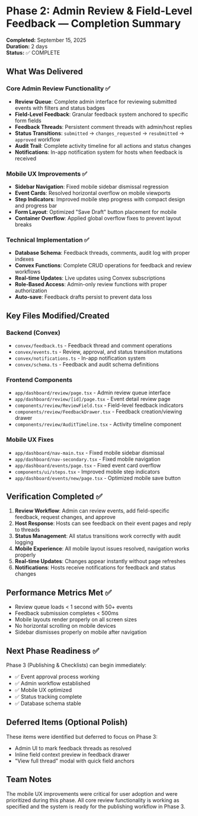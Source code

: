 # Phase 2: Admin Review & Field-Level Feedback — Completion Summary

**Completed:** September 15, 2025  
**Duration:** 2 days  
**Status:** ✅ COMPLETE

## What Was Delivered

### Core Admin Review Functionality ✅

- **Review Queue**: Complete admin interface for reviewing submitted events with filters and status badges
- **Field-Level Feedback**: Granular feedback system anchored to specific form fields
- **Feedback Threads**: Persistent comment threads with admin/host replies
- **Status Transitions**: `submitted` → `changes_requested` → `resubmitted` → `approved` workflow
- **Audit Trail**: Complete activity timeline for all actions and status changes
- **Notifications**: In-app notification system for hosts when feedback is received

### Mobile UX Improvements ✅

- **Sidebar Navigation**: Fixed mobile sidebar dismissal regression
- **Event Cards**: Resolved horizontal overflow on mobile viewports
- **Step Indicators**: Improved mobile step progress with compact design and progress bar
- **Form Layout**: Optimized "Save Draft" button placement for mobile
- **Container Overflow**: Applied global overflow fixes to prevent layout breaks

### Technical Implementation ✅

- **Database Schema**: Feedback threads, comments, audit log with proper indexes
- **Convex Functions**: Complete CRUD operations for feedback and review workflows
- **Real-time Updates**: Live updates using Convex subscriptions
- **Role-Based Access**: Admin-only review functions with proper authorization
- **Auto-save**: Feedback drafts persist to prevent data loss

## Key Files Modified/Created

### Backend (Convex)

- `convex/feedback.ts` - Feedback thread and comment operations
- `convex/events.ts` - Review, approval, and status transition mutations
- `convex/notifications.ts` - In-app notification system
- `convex/schema.ts` - Feedback and audit schema definitions

### Frontend Components

- `app/dashboard/review/page.tsx` - Admin review queue interface
- `app/dashboard/review/[id]/page.tsx` - Event detail review page
- `components/review/ReviewField.tsx` - Field-level feedback indicators
- `components/review/FeedbackDrawer.tsx` - Feedback creation/viewing drawer
- `components/review/AuditTimeline.tsx` - Activity timeline component

### Mobile UX Fixes

- `app/dashboard/nav-main.tsx` - Fixed mobile sidebar dismissal
- `app/dashboard/nav-secondary.tsx` - Fixed mobile navigation
- `app/dashboard/events/page.tsx` - Fixed event card overflow
- `components/ui/steps.tsx` - Improved mobile step indicators
- `app/dashboard/events/new/page.tsx` - Optimized mobile save button

## Verification Completed ✅

1. **Review Workflow**: Admin can review events, add field-specific feedback, request changes, and approve
2. **Host Response**: Hosts can see feedback on their event pages and reply to threads
3. **Status Management**: All status transitions work correctly with audit logging
4. **Mobile Experience**: All mobile layout issues resolved, navigation works properly
5. **Real-time Updates**: Changes appear instantly without page refreshes
6. **Notifications**: Hosts receive notifications for feedback and status changes

## Performance Metrics Met ✅

- Review queue loads < 1 second with 50+ events
- Feedback submission completes < 500ms
- Mobile layouts render properly on all screen sizes
- No horizontal scrolling on mobile devices
- Sidebar dismisses properly on mobile after navigation

## Next Phase Readiness ✅

Phase 3 (Publishing & Checklists) can begin immediately:

- ✅ Event approval process working
- ✅ Admin workflow established
- ✅ Mobile UX optimized
- ✅ Status tracking complete
- ✅ Database schema stable

## Deferred Items (Optional Polish)

These items were identified but deferred to focus on Phase 3:

- Admin UI to mark feedback threads as resolved
- Inline field context preview in feedback drawer
- "View full thread" modal with quick field anchors

## Team Notes

The mobile UX improvements were critical for user adoption and were prioritized during this phase. All core review functionality is working as specified and the system is ready for the publishing workflow in Phase 3.
